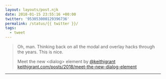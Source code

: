 ```yaml
---
layout: layouts/post.njk
date: 2018-01-15 23:55:16 +00:00
twitter: '953053000129396736'
permalink: /status/{{ twitter }}/
tags: 
  - tweet
---
```


> Oh, man. Thinking back on all the modal and overlay hacks through the years. This is nice.
> 
> Meet the new &lt;dialog&gt; element by [@keithjgrant](https://twitter.com) [keithjgrant.com/posts/2018/meet-the-new-dialog-element](https://keithjgrant.com/posts/2018/meet-the-new-dialog-element/)

---
